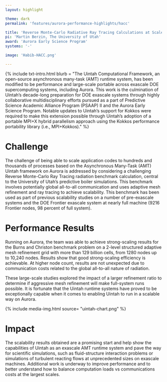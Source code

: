 ```yaml
---
layout: highlight

theme: dark
permalink: 'features/aurora-performance-highlights/hacc'

title: 'Reverse Monte-Carlo Radiative Ray Tracing Calculations at Scale: Uintah'
pi: 'Martin Berzin, The University of Utah'
award: 'Aurora Early Science Program'
systems: '-'

image: 'Habib-HACC.png' 

---
```


{% include txt-intro.html 
    blurb = "The Uintah Computational Framework, an open-source asynchronous many-task (AMT) runtime system, has been modified to be performance and large-scale portable across exascale DOE supercomputing systems, including Aurora. This work is the culmination of Uintah’s decade-long preparation for DOE exascale systems through highly collaborative multidisciplinary efforts pursued as a part of Predictive Science Academic Alliance Program (PSAAP) II and the Aurora Early Science Program. Notable updates to Uintah’s support for Kokkos were required to make this extension possible through Uintah’s adoption of a portable MPI+X hybrid parallelism approach using the Kokkos performance portability library (i.e., MPI+Kokkos)."
%}



# Challenge

The challenge of being able to scale application codes to hundreds and thousands of processes based on the Asynchronous Many-Task (AMT) Uintah framework on Aurora is addressed by considering a challenging Reverse Monte-Carlo Ray Tracing radiation benchmark calculation, central to the University of Utah’s predictive boiler simulations. This benchmark involves potentially global all-to-all communication and uses adaptive mesh refinement and ray tracing to achieve scalability. This benchmark has been used as part of previous scalability studies on a number of pre-exascale systems and the DOE Frontier exascale system at nearly full machine (9216 Frontier nodes, 98 percent of full system).


# Performance Results
Running on Aurora, the team was able to achieve strong-scaling results for the Burns and Christon benchmark problem on a 2-level structured adaptive mesh refinement grid with more than 129 billion cells, from 1280 nodes up to 10,240 nodes. Results show that good strong-scaling efficiency is achievable. At higher node count, results are not unexpected due to communication costs related to the global all-to-all nature of radiation.

These large-scale studies explored the impact of a larger refinement ratio to determine if aggressive mesh refinement will make full-system runs possible. It is fortunate that the Uintah runtime systems have proved to be exceptionally capable when it comes to enabling Uintah to run in a scalable way on Aurora. 

{% include media-img.html
   source= "uintah-chart.png"
%}

# Impact
The scalability results obtained are a promising start and help show the capabilities of Uintah as an exascale AMT runtime system and pave the way for scientific simulations, such as fluid-structure interaction problems or simulations of turbulent reacting flows at unprecedented sizes on exascale machines. Additional work is underway to improve performance and to better understand how to balance computation loads vs communications costs at the largest scales.
